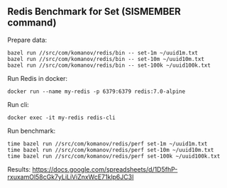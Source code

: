 ## Redis Benchmark for Set (SISMEMBER command)

Prepare data:
```
bazel run //src/com/komanov/redis/bin -- set-1m ~/uuid1m.txt
bazel run //src/com/komanov/redis/bin -- set-10m ~/uuid10m.txt
bazel run //src/com/komanov/redis/bin -- set-100k ~/uuid100k.txt
```

Run Redis in docker:
```
docker run --name my-redis -p 6379:6379 redis:7.0-alpine
```

Run cli:
```
docker exec -it my-redis redis-cli
```

Run benchmark:
```
time bazel run //src/com/komanov/redis/perf set-1m ~/uuid1m.txt
time bazel run //src/com/komanov/redis/perf set-10m ~/uuid10m.txt
time bazel run //src/com/komanov/redis/perf set-100k ~/uuid100k.txt
```

Results: https://docs.google.com/spreadsheets/d/1D5fhP-rxuxamOl58cGk7yLiLiViZnxWcE71klp6JC3I
